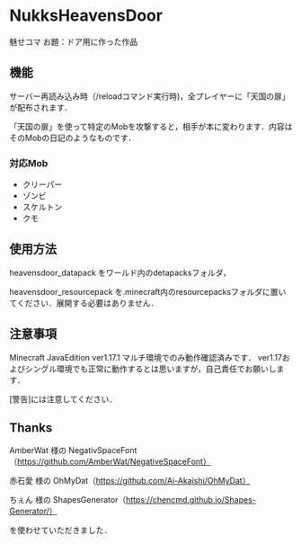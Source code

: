 # NukksHeavensDoor
魅せコマ お題：ドア用に作った作品

## 機能
サーバー再読み込み時（/reloadコマンド実行時)，全プレイヤーに「天国の扉」が配布されます．

「天国の扉」を使って特定のMobを攻撃すると，相手が本に変わります．内容はそのMobの日記のようなものです．

### 対応Mob
- クリーパー
- ゾンビ
- スケルトン
- クモ

## 使用方法
heavensdoor_datapack をワールド内のdetapacksフォルダ，

heavensdoor_resourcepack を.minecraft内のresourcepacksフォルダに置いてください．展開する必要はありません．

## 注意事項
Minecraft JavaEdition ver1.17.1 マルチ環境でのみ動作確認済みです．
ver1.17およびシングル環境でも正常に動作するとは思いますが，自己責任でお願いします．

[警告]には注意してください．

## Thanks
AmberWat 様の NegativSpaceFont（https://github.com/AmberWat/NegativeSpaceFont）

赤石愛 様の OhMyDat（https://github.com/Ai-Akaishi/OhMyDat）

ちぇん 様の ShapesGenerator（https://chencmd.github.io/Shapes-Generator/）

を使わせていただきました．
